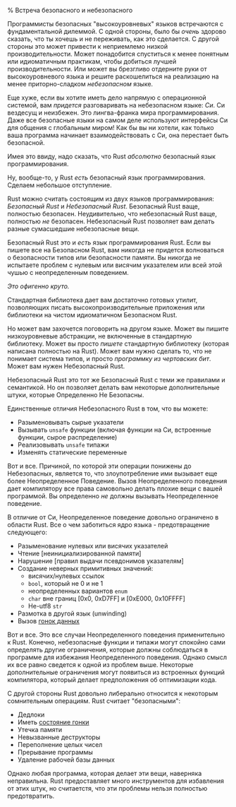 % Встреча безопасного и небезопасного

Программисты безопасных "высокоуровневых" языков встречаются с фундаментальной
дилеммой. С одной стороны, было бы *очень* здорово сказать, что ты хочешь и не
переживать, как это сделается. С другой стороны это может привести к неприемлемо
низкой производительности. Может понадобится спуститься к менее понятным или
идиоматичным практикам, чтобы добиться лучшей производительности. Или может вы
брезгливо отдерните руки от высокоуровневого языка и решите раскошелиться на
реализацию на менее приторно-сладком *небезопасном* языке.

Еще хуже, если вы хотите иметь дело напрямую с операционной системой, вам
*придется* разговаривать на небезопасном языке: *Си*. Си вездесущ и неизбежен.
Это лингва-франка мира программирования. Даже все безопасные языки на самом деле
используют интерфейсы Си для общения с глобальным миром! Как бы вы ни хотели,
как только ваша программа начинает взаимодействовать с Си, она перестает быть
безопасной.

Имея это ввиду, надо сказать, что Rust *абсолютно* безопасный язык
программирования.

Ну, вообще-то, у Rust *есть* безопасный язык программирования. Сделаем небольшое 
отступление.

Rust можно считать состоящим из двух языков программирования: *Безопасный Rust*
и *Небезопасный Rust*. Безопасный Rust ваще, полностью безопасен.
Неудивительно, что небезопасный Rust ваще, полностью *не* безопасен.
Небезопасный Rust позволяет вам делать разные сумасшедшие небезопасные вещи.

Безопасный Rust это и *есть* язык программирования Rust. Если вы пишете все на
Безопасном Rust, вам никогда не придется волноваться о безопасности типов или
безопасности памяти. Вы никогда не испытаете проблем с нулевым или висячим
указателем или всей этой чушью с неопределенным поведением.

*Это офигенно круто.*

Стандартная библиотека дает вам достаточно готовых утилит, позволяющих
писать высокопроизводительные приложения или библиотеки на чистом
идиоматичном Безопасном Rust.

Но может вам захочется поговорить на другом языке. Может вы пишите низкоуровневые
абстракции, не включенные в стандартную библиотеку. Может вы просто
*пишете* стандартную библиотеку (которая написана полностью на Rust). Может вам
нужно сделать то, что не понимает система типов, и просто *программку из
чертовских бит*. Может вам нужен Небезопасный Rust.

Небезопасный Rust это тот же Безопасный Rust с теми же правилами и семантикой.
Но он позволяет делать вам некоторые дополнительные штуки, которые Определенно
Не Безопасны.

Единственные отличия Небезопасного Rust в том, что вы можете:

* Разыменовывать сырые указатели
* Вызывать `unsafe` функции (включая функции на Си, встроенные функции, 
сырое распределение)
* Реализовывать `unsafe` типажи 
* Изменять статические переменные

Вот и все. Причиной, по которой эти операции понижены до Небезопасных, является
то, что злоупотребление ими вызывает еще более Неопределенное Поведение. Вызов
Неопределенного поведения дает компилятору все права самовольно делать плохие
вещи с вашей программой. Вы определенно *не* должны вызывать Неопределенное
поведение.

В отличие от Си, Неопределенное поведение довольно ограничено в области Rust. Все
о чем заботиться ядро языка - предотвращение следующего:

* Разыменование нулевых или висячих указателей
* Чтение [неинициализированной памяти]
* Нарушение [правил выдачи псевдонимов указателям]
* Создание неверных примитивных значений:
    * висячих/нулевых ссылок
    * `bool`, который не 0 и не 1
    * неопределенных вариантов `enum`
    * `char` вне границ [0x0, 0xD7FF] и [0xE000, 0x10FFFF]
    * Не-utf8 `str`
* Размотка в другой язык (unwinding)
* Вызов [гонок данных][race]

Вот и все. Это все случаи Неопределенного поведения применительно к Rust.
Конечно, небезопасные функции и типажи могут спокойно сами определять другие
ограничения, которые должны соблюдаться в программе для избежания
Неопределенного поведения. Однако смысл их все равно сведется к одной из проблем
выше. Некоторые дополнительные ограничения могут появиться из встроенных функций
компилятора, который делает предположения об оптимизации кода.

С другой стороны Rust довольно либерально относится к некоторым сомнительным
операциям. Rust считает "безопасными":

* Дедлоки
* Иметь [состояние гонки][race]
* Утечка памяти
* Невызванные деструкторы
* Переполнение целых чисел
* Прерывание программы
* Удаление рабочей базы данных

Однако любая программа, которая делает эти вещи, наверняка неправильна. Rust
предоставляет много инструментов для избавления от этих штук, но считаетстя, что
эти проблемы нельзя полностью предотвратить.

[pointer aliasing rules]: references.html
[uninitialized memory]: uninitialized.html
[race]: races.html
